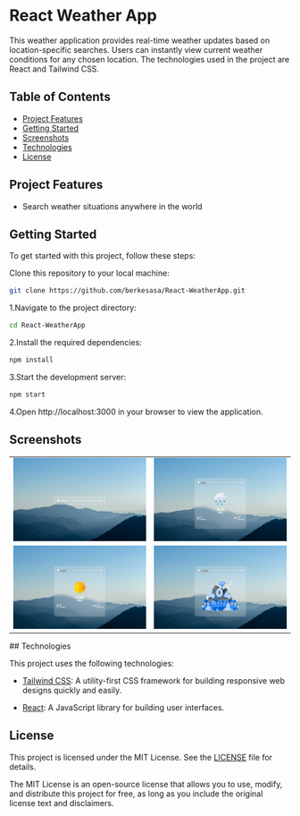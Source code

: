 
# React Weather App


This weather application provides real-time weather updates based on location-specific searches. Users can instantly view current weather conditions for any chosen location. The technologies used in the project are React and Tailwind CSS.


## Table of Contents

- [Project Features](#project-features)
- [Getting Started](#getting-started)
- [Screenshots](#screenshots)
- [Technologies](#technologies)
- [License](#license)
## Project Features

- Search weather situations anywhere in the world
## Getting Started

To get started with this project, follow these steps:

Clone this repository to your local machine:

```bash
git clone https://github.com/berkesasa/React-WeatherApp.git
```

1.Navigate to the project directory:

```bash
cd React-WeatherApp

```

2.Install the required dependencies:

```bash
npm install
```

3.Start the development server:
```bash
npm start
```

4.Open http://localhost:3000 in your browser to view the application.



## Screenshots

<table>
  <tr>
    <td style="margin-top: 7px; text-align: center;"><img src="/src/screenshots/screenshot-1.png" width="1200"></td>
    <td style="margin-top: 7px; text-align: center;"><img src="/src/screenshots/screenshot-2.png" width="1200"></td>
  </tr>
  <tr>
    <td style="margin-top: 7px; text-align: center;"><img src="/src/screenshots/screenshot-3.png" width="1200"></td>
    <td style="margin-top: 7px; text-align: center;"><img src="/src/screenshots/screenshot-4.png" width="1200"></td>
  </tr>
</table>
## Technologies

This project uses the following technologies:

- [Tailwind CSS](https://tailwindcss.com/): A utility-first CSS framework for building responsive web designs quickly and easily.

- [React](https://reactjs.org/): A JavaScript library for building user interfaces.



## License

This project is licensed under the MIT License. See the [LICENSE](LICENSE) file for details.

The MIT License is an open-source license that allows you to use, modify, and distribute this project for free, as long as you include the original license text and disclaimers.
